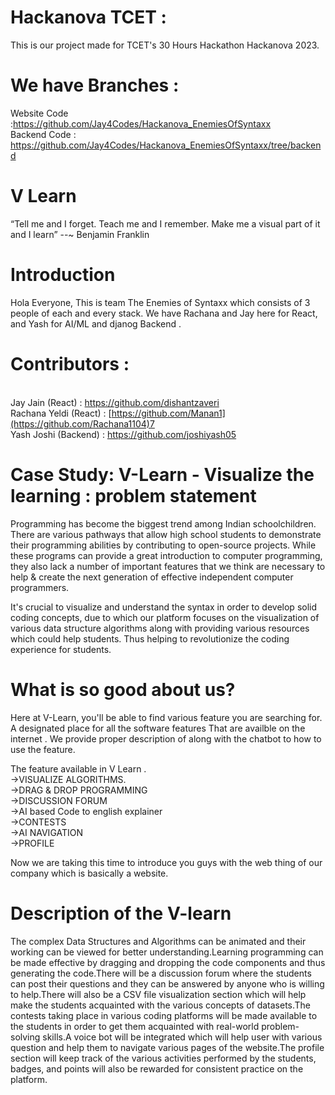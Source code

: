 # Hackanova TCET :
This is our project made for TCET's 30 Hours Hackathon Hackanova 2023.

# We have Branches :
Website Code :https://github.com/Jay4Codes/Hackanova_EnemiesOfSyntaxx
<br />Backend Code : https://github.com/Jay4Codes/Hackanova_EnemiesOfSyntaxx/tree/backend

# V Learn

“Tell me and I forget.
Teach me and I remember.
Make me a visual part of it and I learn”        --~ Benjamin Franklin

# Introduction

Hola Everyone, This is team The Enemies of Syntaxx which consists of 3 people of each and every stack. We have Rachana and Jay here for React,  and Yash for AI/ML and djanog Backend .

# Contributors :
<br />Jay Jain (React) : https://github.com/dishantzaveri
<br />Rachana Yeldi (React) : [https://github.com/Manan1](https://github.com/Rachana1104)7
<br />Yash Joshi (Backend) : https://github.com/joshiyash05


# Case Study: V-Learn - Visualize the learning : problem statement

Programming has become the biggest trend among Indian schoolchildren. There are various pathways that allow high school students to demonstrate their programming abilities by contributing to open-source projects. While these programs can provide a great introduction to computer programming, they also lack a number of important features that we think are necessary to help & create the next generation of effective independent computer programmers. 
 
It's crucial to visualize and understand the syntax in order to develop solid coding concepts, due to which our platform focuses on the visualization of various data structure algorithms along with providing various resources which could help students. Thus helping to revolutionize the coding experience for students.

# What is so good about us?

Here at V-Learn, you'll be able to find various feature you are searching for. A designated place for all the software features That are availble on the internet . We provide proper description of along with the chatbot to how to use the feature. 
 
The feature available in V Learn .
<br /> ->VISUALIZE ALGORITHMS.
<br /> ->DRAG & DROP PROGRAMMING
<br /> ->DISCUSSION FORUM
<br /> ->AI based Code to english explainer
<br /> ->CONTESTS
<br /> ->AI NAVIGATION
<br /> ->PROFILE

Now we are taking this time to introduce you guys with the web thing of our company which is basically a website.

# Description of the V-learn
The complex Data Structures and Algorithms can be animated and their working can be viewed for better understanding.Learning programming can be made effective by dragging and dropping the code components and thus generating the code.There will be a discussion forum where the students can post their questions and they can be answered by anyone who is willing to help.There will also be a CSV file visualization section which will help make the students acquainted with the various concepts of datasets.The contests taking place in various coding platforms will be made available to the students in order to get them acquainted with real-world problem-solving skills.A voice bot will be integrated which will help user with various question and help them to navigate various pages of the website.The profile section will keep track of the various activities performed by the students, badges, and points will also be rewarded for consistent practice on the platform.
